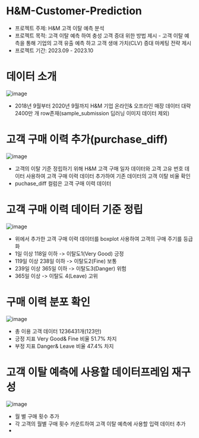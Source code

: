# H&M-Customer-Prediction
* 프로젝트 주제: H&M 고객 이탈 예측 분석
* 프로젝트 목적: 고객 이탈 예측 하여 충성 고객 증대 위한 방법 제시 - 고객 이탈 예측을 통해 기업의 고객 유출 예측 하고 고객 생애 가치(CLV) 증대 마케팅 전략 제시
* 프로젝트 기간: 2023.09 - 2023.10

# 데이터 소개
![image](https://github.com/forkgmltnr/HM-Customer-Prediction/assets/61262393/930615f9-1660-4856-b916-011110bc2692)
* 2018년 9월부터 2020년 9월까지 H&M 기업 온라인& 오프라인 매장 데이터 대략 2400만 개 row존재(sample_submission 딥러닝 이미지 데이터 제외)

# 고객 구매 이력 추가(purchase_diff)
![image](https://github.com/forkgmltnr/HM-Customer-Prediction/assets/61262393/8b8aa612-4036-4a8b-ac08-470acb8dff6e)
* 고객의 이탈 기준 정립하기 위해 H&M 고객 구매 일자 데이터와 고객 고유 번호 데이터 사용하여 고객 구매 이력 데이터 추가하여 기존 데이터의 고객 이탈 비율 확인 
* puchase_diff 컬럼은 고객 구매 이력 데이터


# 고객 구매 이력 데이터 기준 정립
![image](https://github.com/forkgmltnr/HM-Customer-Prediction/assets/61262393/18a1884b-7254-4657-a28f-f7e016bc56f1)
* 위에서 추가한 고객 구매 이력 데이터를 boxplot 사용하여 고객의 구매 주기를 등급화
* 1일 이상 118일 이하 -> 이탈도1(Very Good) 긍정
* 119일 이상 238일 이하 -> 이탈도2(Fine) 보통
* 239일 이상 365일 이하 -> 이탈도3(Danger) 위험
* 365일 이상 -> 이탈도 4(Leave) 고위


# 구매 이력 분포 확인
![image](https://github.com/forkgmltnr/HM-Customer-Prediction/assets/61262393/02e5f4c5-3930-4e7a-a8b1-c4e6ea558177)
* 총 이용 고객 데이터 1236431개(123만)
* 긍정 지표 Very Good& Fine 비율 51.7% 차지
* 부정 지표 Danger& Leave 비율 47.4% 차지


# 고객 이탈 예측에 사용할 데이터프레임 재구성
![image](https://github.com/forkgmltnr/HM-Customer-Prediction/assets/61262393/8913df6c-bd16-407f-9565-54168815f960)
* 월 별 구매 횟수 추가
 * 각 고객의 월별 구매 횟수 카운트하여 고객 이탈 예측에 사용할 입력 데이터 추가
* 
